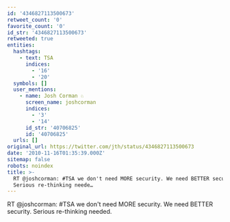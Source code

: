 ```yaml
---
id: '4346827113500673'
retweet_count: '0'
favorite_count: '0'
id_str: '4346827113500673'
retweeted: true
entities:
  hashtags:
    - text: TSA
      indices:
        - '16'
        - '20'
  symbols: []
  user_mentions:
    - name: Josh Corman ♘
      screen_name: joshcorman
      indices:
        - '3'
        - '14'
      id_str: '40706825'
      id: '40706825'
  urls: []
original_url: https://twitter.com/jth/status/4346827113500673
date: '2010-11-16T01:35:39.000Z'
sitemap: false
robots: noindex
title: >-
  RT @joshcorman: #TSA we don't need MORE security. We need BETTER security.
  Serious re-thinking neede…
---
```


RT @joshcorman: #TSA we don't need MORE security. We need BETTER security. Serious re-thinking needed.